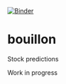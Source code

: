 [![Binder](https://mybinder.org/badge_logo.svg)](https://mybinder.org/v2/gh/auringonnousu/bouillon/main)

# bouillon
Stock predictions


Work in progress
